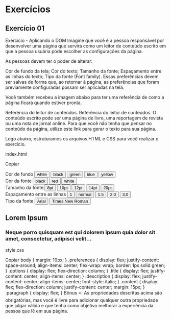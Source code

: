 # Exercícios

## Exercício 01

Exercício - Aplicando o DOM
Imagine que você é a pessoa responsável por desenvolver uma página que servirá como um leitor de conteúdo escrito em que a pessoa usuária pode escolher as configurações da página.

As pessoas devem ter o poder de alterar:

Cor de fundo da tela;
Cor do texto;
Tamanho da fonte;
Espaçamento entre as linhas do texto;
Tipo da fonte (Font family).
Essas preferências devem ser salvas de forma que, ao retornar à página, as preferências que foram previamente configuradas possam ser aplicadas na tela.

Você também recebeu a imagem abaixo para ter uma referência de como a página ficará quando estiver pronta.

Referência do leitor de conteúdos.
Referência do leitor de conteúdos.
O conteúdo escrito pode ser uma página de livro, uma reportagem de revista ou uma nota de jornal online. Para que você não tenha que pensar no conteúdo da página, utilize este link para gerar o texto para sua página.

Logo abaixo, estruturamos os arquivos HTML e CSS para você realizar o exercício.

index.html

Copiar
<!DOCTYPE html>
<html lang="pt-br">
<head>
  <meta charset="UTF-8">
  <meta name="viewport" content="width=device-width, initial-scale=1.0">
  <meta http-equiv="X-UA-Compatible" content="ie=edge">
  <link rel="stylesheet" href="style.css">
  <title>Leitor</title>
  <script src="./script.js"></script>
</head>
<body>
  <section class="preferences">
    <section id="background-color" class="options">
      <span>Cor de fundo</span>
      <button>white</button>
      <button>black</button>
      <button>green</button>
      <button>blue</button>
      <button>yellow</button>
    </section>
    <section id="font-color" class="options">
      <span>Cor da fonte</span>
      <button>black</button>
      <button>red</button>
      <button>white</button>
    </section>
    <section id="font-size" class="options">
      <span>Tamanho da fonte</span>
      <button>8pt</button>
      <button>10pt</button>
      <button>12pt</button>
      <button>14pt</button>
      <button>20pt</button>
    </section>
    <section id="line-height" class="options">
      <span>Espaçamento entre as linhas</span>
      <button>1</button>
      <button>normal</button>
      <button>1.5</button>
      <button>2.0</button>
      <button>3.0</button>
    </section>
    <section id="font-family" class="options">
      <span>Tipo da fonte</span>
      <button>Arial</button>
      <button>Times New Roman</button>
    </section>
  </section>
  <main>
    <section class="title">
      <h1>Lorem Ipsum</h1>
    </section>
    <section class="description">
      <h3>Neque porro quisquam est qui dolorem ipsum quia dolor sit amet, consectetur, adipisci velit...</h3>
    </section>
    <article class="content">
      <p class="paragraph">
      </p>
    </article>
  </main>  
</body>
</html>
style.css

Copiar
body {
  margin: 10px;
}
.preferences {
  display: flex;
  justify-content: space-around;
  align-items: center;
  flex-wrap: wrap;
  border: 1px solid green;
}
.options {
  display: flex;
  flex-direction: column;
}
.title {
  display: flex;
  justify-content: center;
  align-items: center;
}
.description {
  display: flex;
  justify-content: center;
  align-items: center;
  font-style: italic;
}
.content {
  display: flex;
  flex-direction: column;
  justify-content: center;
  margin: 15px;
}
.paragraph {
  display: flex;
}
Bônus ⭐️: As propriedades descritas acima são obrigatórias, mas você é livre para adicionar qualquer outra propriedade que julgar válida e que tenha como objetivo melhorar a experiência da pessoa que lê em sua página.